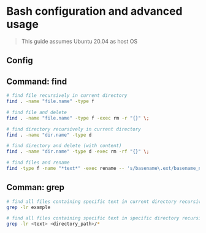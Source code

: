 # Bash configuration and advanced usage

> This guide assumes Ubuntu 20.04 as host OS

## Config

## Command: find
```bash
# find file recursively in current directory
find . -name "file.name" -type f

# find file and delete
find . -name "file.name" -type f -exec rm -r "{}" \;

# find directory recursively in current directory
find . -name "dir.name" -type d

# find directory and delete (with content)
find . -name "dir.name" -type d -exec rm -rf "{}" \;

# find files and rename
find -type f -name "*text*" -exec rename -- 's/basename\.ext/basename_new\.ext/' {} \;
```

## Comman: grep
```bash
# find all files containing specific text in current directory recursively
grep -lr example

# find all files containing specific text in specific directory recursively
grep -lr <text> <directory_path>/*
```
